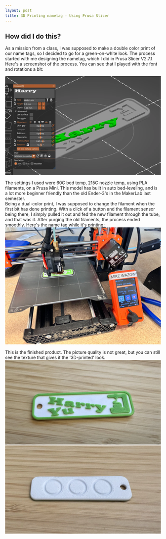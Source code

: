 ```yaml
---
layout: post
title: 3D Printing nametag - Using Prusa Slicer
---
```


## How did I do this?
As a mission from a class, I was supposed to make a double color print of our name tags, so I decided to go for a green-on-white look. The process started with me designing the nametag, which I did in Prusa Slicer V2.7.1. Here's a screenshot of the process. You can see that I played with the font and rotations a bit:

[![slicer](/picture/3d-print-2/slicer.png.webp)](/picture/3d-print-2/slicer.png.webp)

The settings I used were 60C bed temp, 215C nozzle temp, using PLA filaments, on a Prusa Mini. This model has built in auto bed-leveling, and is a lot more beginner friendly than the old Ender-3's in the MakerLab last semester. 
<br>
Being a dual-color print, I was supposed to change the filament when the first bit has done printing. With a click of a button and the filament sensor being there, I simply pulled it out and fed the new filament through the tube, and that was it. After purging the old filaments, the process ended smoothly. Here's the name tag while it's printing:
[![printing](/picture/3d-print-2/nametag-printer.jpg.webp)](/picture/3d-print-2/nametag-printer.jpg.webp)

This is the finished product. The picture quality is not great, but you can still see the texture that gives it the '3D-printed' look. 
[![print](/picture/3d-print-2/print.jpg.webp)](/picture/3d-print-2/print.jpg.webp)
[![backside](/picture/3d-print-2/backside.jpg.webp)](/picture/3d-print-2/backside.jpg.webp)


<br><br>